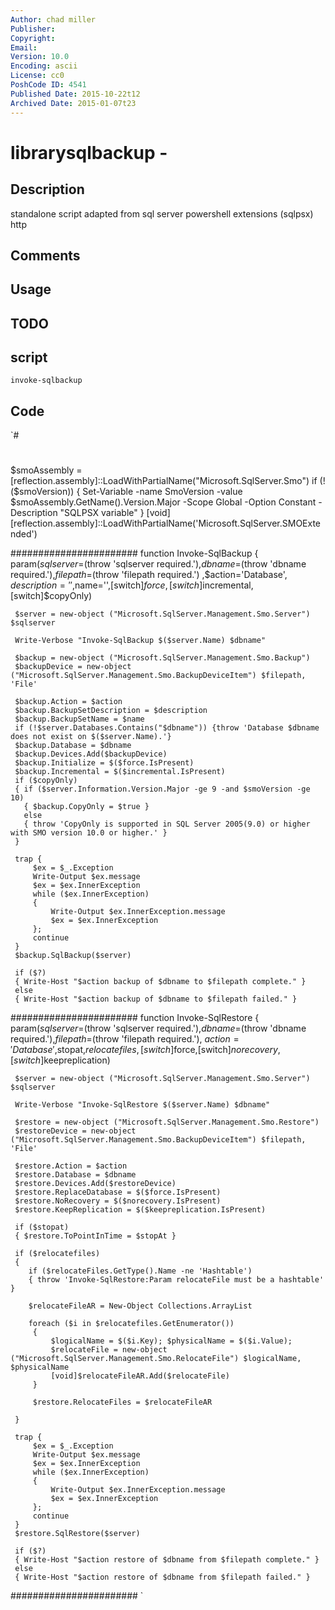 ```yaml
---
Author: chad miller
Publisher: 
Copyright: 
Email: 
Version: 10.0
Encoding: ascii
License: cc0
PoshCode ID: 4541
Published Date: 2015-10-22t12
Archived Date: 2015-01-07t23
---
```


# librarysqlbackup - 

## Description

standalone script adapted from sql server powershell extensions (sqlpsx) http

## Comments



## Usage



## TODO



## script

`invoke-sqlbackup`

## Code

`#
 #
 $smoAssembly = [reflection.assembly]::LoadWithPartialName("Microsoft.SqlServer.Smo")
 if (!($smoVersion))
 { Set-Variable -name SmoVersion  -value $smoAssembly.GetName().Version.Major -Scope Global -Option Constant -Description "SQLPSX variable" }
 [void][reflection.assembly]::LoadWithPartialName('Microsoft.SqlServer.SMOExtended')
 
 #######################
 function Invoke-SqlBackup
 {
     param($sqlserver=$(throw 'sqlserver required.'),$dbname=$(throw 'dbname required.'),$filepath=$(throw 'filepath required.')
           ,$action='Database', $description='',$name='',[switch]$force,[switch]$incremental,[switch]$copyOnly)
     
 
     $server = new-object ("Microsoft.SqlServer.Management.Smo.Server") $sqlserver
 
     Write-Verbose "Invoke-SqlBackup $($server.Name) $dbname"
 
     $backup = new-object ("Microsoft.SqlServer.Management.Smo.Backup")
     $backupDevice = new-object ("Microsoft.SqlServer.Management.Smo.BackupDeviceItem") $filepath, 'File'
 
     $backup.Action = $action
     $backup.BackupSetDescription = $description
     $backup.BackupSetName = $name
     if (!$server.Databases.Contains("$dbname")) {throw 'Database $dbname does not exist on $($server.Name).'}
     $backup.Database = $dbname
     $backup.Devices.Add($backupDevice) 
     $backup.Initialize = $($force.IsPresent)
     $backup.Incremental = $($incremental.IsPresent)
     if ($copyOnly)
     { if ($server.Information.Version.Major -ge 9 -and $smoVersion -ge 10) 
       { $backup.CopyOnly = $true }
       else
       { throw 'CopyOnly is supported in SQL Server 2005(9.0) or higher with SMO version 10.0 or higher.' }
     }
     
     trap {
         $ex = $_.Exception
         Write-Output $ex.message
         $ex = $ex.InnerException
         while ($ex.InnerException)
         {
             Write-Output $ex.InnerException.message
             $ex = $ex.InnerException
         };
         continue
     }
     $backup.SqlBackup($server) 
     
     if ($?)
     { Write-Host "$action backup of $dbname to $filepath complete." }
     else
     { Write-Host "$action backup of $dbname to $filepath failed." }
 
 
 #######################
 function Invoke-SqlRestore
 {
     param($sqlserver=$(throw 'sqlserver required.'),$dbname=$(throw 'dbname required.'),$filepath=$(throw 'filepath required.'),
           $action='Database',$stopat,$relocatefiles,[switch]$force,[switch]$norecovery,[switch]$keepreplication)
 
 
     $server = new-object ("Microsoft.SqlServer.Management.Smo.Server") $sqlserver
  
     Write-Verbose "Invoke-SqlRestore $($server.Name) $dbname"
 
     $restore = new-object ("Microsoft.SqlServer.Management.Smo.Restore")
     $restoreDevice = new-object ("Microsoft.SqlServer.Management.Smo.BackupDeviceItem") $filepath, 'File'
 
     $restore.Action = $action
     $restore.Database = $dbname
     $restore.Devices.Add($restoreDevice) 
     $restore.ReplaceDatabase = $($force.IsPresent)
     $restore.NoRecovery = $($norecovery.IsPresent)
     $restore.KeepReplication = $($keepreplication.IsPresent)
    
     if ($stopat)
     { $restore.ToPointInTime = $stopAt }
 
     if ($relocatefiles)
     {
        if ($relocateFiles.GetType().Name -ne 'Hashtable')
        { throw 'Invoke-SqlRestore:Param relocateFile must be a hashtable' }
 
        $relocateFileAR = New-Object Collections.ArrayList
         
        foreach ($i in $relocatefiles.GetEnumerator())
         {
             $logicalName = $($i.Key); $physicalName = $($i.Value);
             $relocateFile = new-object ("Microsoft.SqlServer.Management.Smo.RelocateFile") $logicalName, $physicalName
             [void]$relocateFileAR.Add($relocateFile)
         }
 
         $restore.RelocateFiles = $relocateFileAR
      
     }
 
     trap {
         $ex = $_.Exception
         Write-Output $ex.message
         $ex = $ex.InnerException
         while ($ex.InnerException)
         {
             Write-Output $ex.InnerException.message
             $ex = $ex.InnerException
         };
         continue
     }
     $restore.SqlRestore($server) 
     
     if ($?)
     { Write-Host "$action restore of $dbname from $filepath complete." }
     else
     { Write-Host "$action restore of $dbname from $filepath failed." }
 
 
 #######################
`

